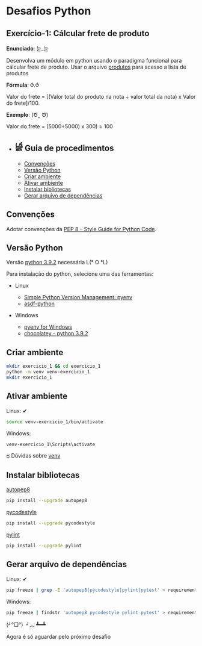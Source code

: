 # Desafios Python

## Exercício-1: Cálcular frete de produto

**Enunciado**: 눈_눈

Desenvolva um módulo em python usando o paradigma funcional para cálcular frete de produto.
Usar o arquivo [produtos](https://github.com/rodrigmars/desafios_python/tree/de7f38b2346543099e48ea2eaa06a1954e251ba5/exercicio_1) para acesso a lista de produtos

**Fórmula**: ⥀.⥀

Valor do frete = [(Valor total do produto na nota ÷ valor total da nota) x Valor do frete]/100.

**Exemplo**: (Ծ‸ Ծ)

Valor do frete = (5000÷5000) x 300) ÷ 100

- ## 𓀎 Guia de procedimentos

  - [Convenções](#convenções)
  - [Versão Python](#versão-python)
  - [Criar ambiente](#criar-ambiente)
  - [Ativar ambiente](#ativar-ambiente)
  - [Instalar bibliotecas](#instalar-bibliotecas)
  - [Gerar arquivo de dependências](#gerar-arquivo-de-dependências)

## Convenções

Adotar convenções da [PEP 8 – Style Guide for Python Code](https://peps.python.org/pep-0008/).

## Versão Python

Versão [python 3.9.2](https://www.python.org/downloads/release/python-392/)  necessária L(° O °L)

Para instalação do python, selecione uma das ferramentas:

- Linux
  - [Simple Python Version Management: pyenv](https://github.com/pyenv/pyenv)
  - [asdf-python](https://github.com/asdf-community/asdf-python)

- Windows
  - [pyenv for Windows](https://github.com/pyenv-win/pyenv-win)
  - [chocolatey - python 3.9.2](https://community.chocolatey.org/packages/python/3.9.2)

## Criar ambiente

```bash
mkdir exercicio_1 && cd exercicio_1
python -m venv venv-exercicio_1
mkdir exercicio_1
```

## Ativar ambiente

Linux: ✔

```bash
source venv-exercicio_1/bin/activate
```

Windows:

```bash
venv-exercicio_1\Scripts\activate
```

ಥ Dúvidas sobre [venv](https://docs.python.org/3/library/venv.html)

## Instalar bibliotecas

[autopep8](https://github.com/hhatto/autopep8)

```bash
pip install --upgrade autopep8
```

[pycodestyle](https://github.com/PyCQA/pycodestyle)

```bash
pip install --upgrade pycodestyle
```

[pylint](https://github.com/PyCQA/pylint)

```bash
pip install --upgrade pylint
```

## Gerar arquivo de dependências

Linux: ✔

```bash
pip freeze | grep -E 'autopep8|pycodestyle|pylint|pytest' > requirements.txt
```

Windows:

```bash
pip freeze | findstr 'autopep8 pycodestyle pylint pytest' > requirements.txt
```

(╯°□°）╯︵ ┻━┻

Agora é só aguardar pelo próximo desafio
